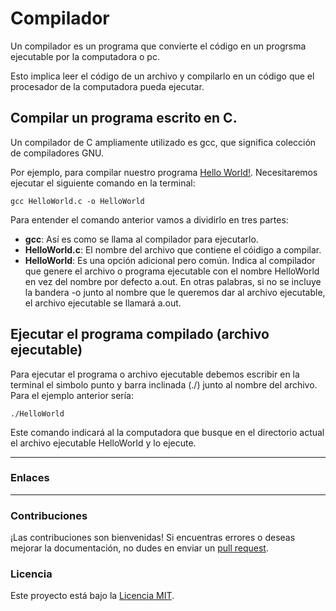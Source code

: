 # Compilador

Un compilador es un programa que convierte el código en un progrsma ejecutable por la computadora o pc.

Esto implica leer el código de un archivo y compilarlo en un código que el procesador de la computadora pueda ejecutar. 


## Compilar un programa escrito en C.

Un compilador de C ampliamente utilizado es gcc, que significa colección de compiladores GNU.

Por ejemplo, para compilar nuestro programa [Hello World!](https://github.com/Isisgldev/Apuntes_C/blob/main/Hello%20World!/HelloWorld.c). Necesitaremos ejecutar el siguiente comando en la terminal:

```
gcc HelloWorld.c -o HelloWorld
```

Para entender el comando anterior vamos a dividirlo en tres partes:

- **gcc**: Así es como se llama al compilador para ejecutarlo.
- **HelloWorld.c**: El nombre del archivo que contiene el cóidigo a compilar.
- **HelloWorld**: Es una opción adicional pero común. Indica al compilador que genere el archivo o programa ejecutable con el nombre HelloWorld en vez del nombre por defecto a.out. En otras palabras, si no se incluye la bandera -o junto al nombre que le queremos dar al archivo ejecutable, el archivo ejecutable se llamará a.out.


## Ejecutar el programa compilado (archivo ejecutable)

Para ejecutar el programa o archivo ejecutable debemos escribir en la terminal el simbolo punto y barra inclinada (./) junto al nombre del archivo. Para el ejemplo anterior sería:

```
./HelloWorld
```

Este comando indicará al la computadora que busque en el directorio actual el archivo ejecutable HelloWorld y lo ejecute.

 
***

### Enlaces


***

### Contribuciones

¡Las contribuciones son bienvenidas! Si encuentras errores o deseas mejorar la documentación, no dudes en enviar un [pull request](https://github.com/Isisgldev/Apuntes-HTML/pulls).

### Licencia

Este proyecto está bajo la [Licencia MIT](https://es.wikipedia.org/wiki/Licencia_MIT).
